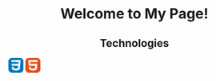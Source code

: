 <h1 align=center>Welcome to My Page!</h1>
<!--START_SECTION:waka-->
<!--END_SECTION:waka-->
<h2 align=center>Technologies</h2>
<p><img display=inline-block width=30px src = "images/CSS.svg">
<img display=inline-block width=30px src = "images/HTML.svg"></p>

